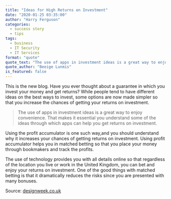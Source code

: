 ```yaml
---
title: "Ideas for High Returns on Investment"
date: "2020-01-25 03:35:00"
author: "Harry Ferguson"
categories:
  - success story
  - tips
tags:
  - business
  - IT Security
  - IT Services
format: "quote"
quote_text: "The use of apps in investment ideas is a great way to enjoy the convenience."
quote_author: "Beeige Lunmis"
is_featured: false
---
```


This is the new blog. Have you ever thought about a guarantee in which you invest your money and get returns? While people tend to have different ideas on the best ways to invest, some options are now made simpler so that you increase the chances of getting your returns on investment.

> The use of apps in investment ideas is a great way to enjoy convenience. That makes it essential you understand some of the ideas through which apps can help you get returns on investment.

Using the profit accumulator is one such way,and you should understand why it increases your chances of getting returns on investment. Using profit accumulator helps you in matched betting so that you place your money through bookmakers and track the profits.

The use of technology provides you with all details online so that regardless of the location you live or work in the United Kingdom, you can bet and enjoy your returns on investment.
One of the good things with matched betting is that it dramatically reduces the risks since you are presented with many bonuses.

Source: [designweek.co.uk](designweek.co.uk)
